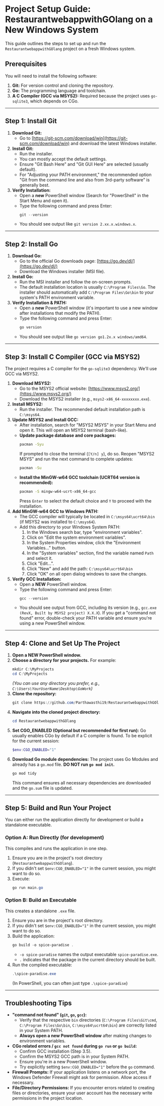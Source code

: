 # Project Setup Guide: RestaurantwebappwithGOlang on a New Windows System

This guide outlines the steps to set up and run the `RestaurantwebappwithGOlang` project on a fresh Windows system.

## Prerequisites

You will need to install the following software:

1.  **Git:** For version control and cloning the repository.
2.  **Go:** The programming language and toolchain.
3.  **A C Compiler (GCC via MSYS2):** Required because the project uses `go-sqlite3`, which depends on CGo.

---

## Step 1: Install Git

1.  **Download Git:**
    *   Go to [https://git-scm.com/download/win](https://git-scm.com/download/win) and download the latest Windows installer.
2.  **Install Git:**
    *   Run the installer.
    *   You can mostly accept the default settings.
    *   Ensure "Git Bash Here" and "Git GUI Here" are selected (usually default).
    *   For "Adjusting your PATH environment," the recommended option "Git from the command line and also from 3rd-party software" is generally best.
3.  **Verify Installation:**
    *   Open a **new** PowerShell window (Search for "PowerShell" in the Start Menu and open it).
    *   Type the following command and press Enter:
        ```powershell
        git --version
        ```
    *   You should see output like `git version 2.xx.x.windows.x`.

---

## Step 2: Install Go

1.  **Download Go:**
    *   Go to the official Go downloads page: [https://go.dev/dl/](https://go.dev/dl/)
    *   Download the Windows installer (MSI file).
2.  **Install Go:**
    *   Run the MSI installer and follow the on-screen prompts.
    *   The default installation location is usually `C:\Program Files\Go`. The installer should automatically add `C:\Program Files\Go\bin` to your system's PATH environment variable.
3.  **Verify Installation & PATH:**
    *   Open a **new** PowerShell window (it's important to use a new window after installations that modify the PATH).
    *   Type the following command and press Enter:
        ```powershell
        go version
        ```
    *   You should see output like `go version go1.2x.x windows/amd64`.

---

## Step 3: Install C Compiler (GCC via MSYS2)

The project requires a C compiler for the `go-sqlite3` dependency. We'll use GCC via MSYS2.

1.  **Download MSYS2:**
    *   Go to the MSYS2 official website: [https://www.msys2.org/](https://www.msys2.org/)
    *   Download the MSYS2 installer (e.g., `msys2-x86_64-xxxxxxxx.exe`).
2.  **Install MSYS2:**
    *   Run the installer. The recommended default installation path is `C:\msys64`.
3.  **Update MSYS2 and Install GCC:**
    *   After installation, search for "MSYS2 MSYS" in your Start Menu and open it. This will open an MSYS2 terminal (bash-like).
    *   **Update package database and core packages:**
        ```bash
        pacman -Syu
        ```
        If prompted to close the terminal (`[Y/n] y`), do so. Reopen "MSYS2 MSYS" and run the next command to complete updates:
        ```bash
        pacman -Su
        ```
    *   **Install the MinGW-w64 GCC toolchain (UCRT64 version is recommended):**
        ```bash
        pacman -S mingw-w64-ucrt-x86_64-gcc
        ```
        Press `Enter` to select the default choice and `Y` to proceed with the installation.
4.  **Add MinGW-w64 GCC to Windows PATH:**
    *   The GCC compiler will typically be located in `C:\msys64\ucrt64\bin` (if MSYS2 was installed to `C:\msys64`).
    *   Add this directory to your Windows System PATH:
        1.  In the Windows search bar, type "environment variables".
        2.  Click on "Edit the system environment variables".
        3.  In the System Properties window, click the "Environment Variables..." button.
        4.  In the "System variables" section, find the variable named `Path` and select it.
        5.  Click "Edit...".
        6.  Click "New" and add the path: `C:\msys64\ucrt64\bin`
        7.  Click "OK" on all open dialog windows to save the changes.
5.  **Verify GCC Installation:**
    *   Open a **NEW** PowerShell window.
    *   Type the following command and press Enter:
        ```powershell
        gcc --version
        ```
    *   You should see output from GCC, including its version (e.g., `gcc.exe (RevX, Built by MSYS2 project) X.X.X`). If you get a "command not found" error, double-check your PATH variable and ensure you're using a new PowerShell window.

---

## Step 4: Clone and Set Up The Project

1.  **Open a NEW PowerShell window.**
2.  **Choose a directory for your projects.** For example:
    ```powershell
    mkdir C:\MyProjects
    cd C:\MyProjects
    ```
    *(You can use any directory you prefer, e.g., `C:\Users\YourUserName\Desktop\GoWork`)*
3.  **Clone the repository:**
    ```powershell
    git clone https://github.com/Parthawasthi19/RestaurantwebappwithGOlang.git
    ```
4.  **Navigate into the cloned project directory:**
    ```powershell
    cd RestaurantwebappwithGOlang
    ```
5.  **Set CGO_ENABLED (Optional but recommended for first run):**
    Go usually enables CGo by default if a C compiler is found. To be explicit for the current session:
    ```powershell
    $env:CGO_ENABLED="1"
    ```
6.  **Download Go module dependencies:**
    The project uses Go Modules and already has a `go.mod` file. **DO NOT run `go mod init`.**
    ```powershell
    go mod tidy
    ```
    This command ensures all necessary dependencies are downloaded and the `go.sum` file is updated.

---

## Step 5: Build and Run Your Project

You can either run the application directly for development or build a standalone executable.

### Option A: Run Directly (for development)

This compiles and runs the application in one step.

1.  Ensure you are in the project's root directory (`RestaurantwebappwithGOlang`).
2.  If you didn't set `$env:CGO_ENABLED="1"` in the current session, you might want to do so.
3.  Execute:
    ```powershell
    go run main.go
    ```

### Option B: Build an Executable

This creates a standalone `.exe` file.

1.  Ensure you are in the project's root directory.
2.  If you didn't set `$env:CGO_ENABLED="1"` in the current session, you might want to do so.
3.  Build the application:
    ```powershell
    go build -o spice-paradise .
    ```
    *   `-o spice-paradise` names the output executable `spice-paradise.exe`.
    *   `.` indicates that the package in the current directory should be built.
4.  Run the compiled executable:
    ```powershell
    .\spice-paradise.exe
    ```
    (In PowerShell, you can often just type `.\spice-paradise`)

---

## Troubleshooting Tips

*   **"command not found" (`git`, `go`, `gcc`):**
    *   Verify that the respective `bin` directories (`C:\Program Files\Git\cmd`, `C:\Program Files\Go\bin`, `C:\msys64\ucrt64\bin`) are correctly listed in your System PATH.
    *   **Always open a new PowerShell window** after making changes to environment variables.
*   **CGo related errors / `gcc not found` during `go run` or `go build`:**
    *   Confirm GCC installation (Step 3.5).
    *   Confirm the MSYS2 GCC path is in your System PATH.
    *   Ensure you're in a new PowerShell window.
    *   Try explicitly setting `$env:CGO_ENABLED="1"` before the `go` command.
*   **Firewall Prompts:** If your application listens on a network port, the Windows Defender Firewall might ask for permission. Allow access if necessary.
*   **File/Directory Permissions:** If you encounter errors related to creating files or directories, ensure your user account has the necessary write permissions in the project location.